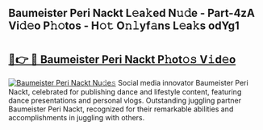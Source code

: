 ## Baumeister Peri Nackt L𝚎a𝚔ed N𝚞𝚍e - Part-4zA Vi𝚍𝚎o P𝚑𝚘tos - H𝚘𝚝 O𝚗𝚕yf𝚊ns L𝚎a𝚔s odYg1

# <h2><a href="http://kfa998.oniu.top/?m=Baumeister+Peri+Nackt">🔗👉 🔴 Baumeister Peri Nackt P𝚑ot𝚘𝚜 V𝚒d𝚎o</a></h2>

[![Baumeister Peri Nackt Nu𝚍e𝚜](https://i.imgur.com/0qMVB7G.gif)](http://kfa998.oniu.top/?m=Baumeister+Peri+Nackt)
Social media innovator Baumeister Peri Nackt, celebrated for publishing dance and lifestyle content, featuring dance presentations and personal vlogs. Outstanding juggling partner Baumeister Peri Nackt, recognized for their remarkable abilities and accomplishments in juggling with others.  
